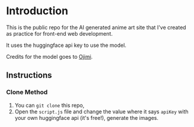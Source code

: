 # Introduction

This is the public repo for the AI generated anime art site that I've created as practice for front-end web development.

It uses the huggingface api key to use the model.

Credits for the model goes to [Ojimi](https://huggingface.co/Ojimi/anime-kawai-diffusion).

## Instructions

### Clone Method

1. You can `git clone` this repo,
2. Open the `script.js` file and change the value where it says `apiKey` with your own huggingface api (it's free!), generate the images.
